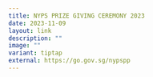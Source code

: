 ```yaml
---
title: NYPS PRIZE GIVING CEREMONY 2023
date: 2023-11-09
layout: link
description: ""
image: ""
variant: tiptap
external: https://go.gov.sg/nypspp
---
```

